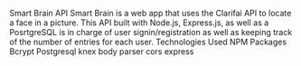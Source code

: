 Smart Brain API
Smart Brain is a web app that uses the Clarifai API to locate a face in a picture.
This API built with Node.js, Express.js, as well as a PosrtgreSQL is in charge of user signin/registration as well as keeping track of the number of entries for each user.
Technologies Used
NPM Packages
Bcrypt
Postgresql
knex
body parser
cors
express
